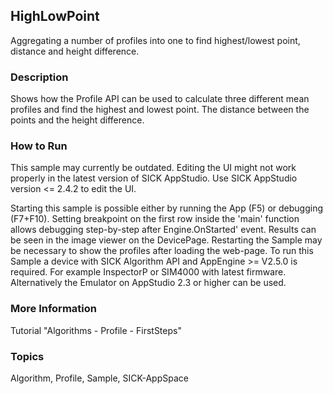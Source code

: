 ## HighLowPoint

Aggregating a number of profiles into one to find highest/lowest point, distance and height difference.

### Description

Shows how the Profile API can be used to calculate three different mean profiles and find the highest and lowest point. The distance between the points and the height difference.

### How to Run

This sample may currently be outdated.
Editing the UI might not work properly in the latest version of SICK AppStudio. Use SICK AppStudio version <= 2.4.2 to edit the UI.

Starting this sample is possible either by running the App (F5) or debugging (F7+F10). Setting breakpoint on the first row inside the 'main' function allows debugging step-by-step after Engine.OnStarted' event. Results can be seen in the image viewer on the DevicePage.
Restarting the Sample may be necessary to show the profiles after loading the web-page. 
To run this Sample a device with SICK Algorithm API and AppEngine >= V2.5.0 is
required. For example InspectorP or SIM4000 with latest firmware. Alternatively the Emulator on AppStudio 2.3 or higher can be used.

### More Information

Tutorial "Algorithms - Profile - FirstSteps"

### Topics

Algorithm, Profile, Sample, SICK-AppSpace

